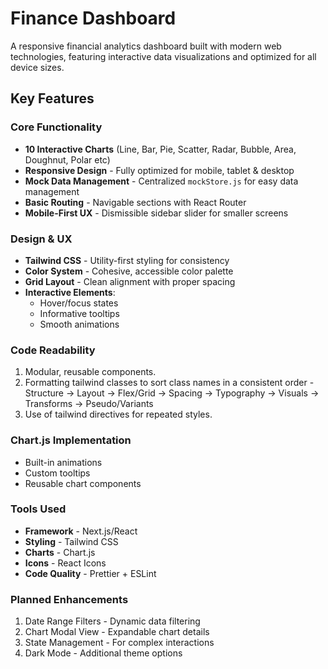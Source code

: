 # Finance Dashboard

A responsive financial analytics dashboard built with modern web technologies, featuring interactive data visualizations and optimized for all device sizes.

## Key Features

### Core Functionality

- **10 Interactive Charts** (Line, Bar, Pie, Scatter, Radar, Bubble, Area, Doughnut, Polar etc)
- **Responsive Design** - Fully optimized for mobile, tablet & desktop
- **Mock Data Management** - Centralized `mockStore.js` for easy data management
- **Basic Routing** - Navigable sections with React Router
- **Mobile-First UX** - Dismissible sidebar slider for smaller screens

### Design & UX

- **Tailwind CSS** - Utility-first styling for consistency
- **Color System** - Cohesive, accessible color palette
- **Grid Layout** - Clean alignment with proper spacing
- **Interactive Elements**:
  - Hover/focus states
  - Informative tooltips
  - Smooth animations

### Code Readability

1. Modular, reusable components.
2. Formatting tailwind classes to sort class names in a consistent order - Structure → Layout → Flex/Grid → Spacing → Typography → Visuals → Transforms → Pseudo/Variants
3. Use of tailwind directives for repeated styles.

### Chart.js Implementation

- Built-in animations
- Custom tooltips
- Reusable chart components

### Tools Used

- **Framework** - Next.js/React
- **Styling** - Tailwind CSS
- **Charts** - Chart.js
- **Icons** - React Icons
- **Code Quality** - Prettier + ESLint

### Planned Enhancements

1. Date Range Filters - Dynamic data filtering
2. Chart Modal View - Expandable chart details
3. State Management - For complex interactions
4. Dark Mode - Additional theme options
